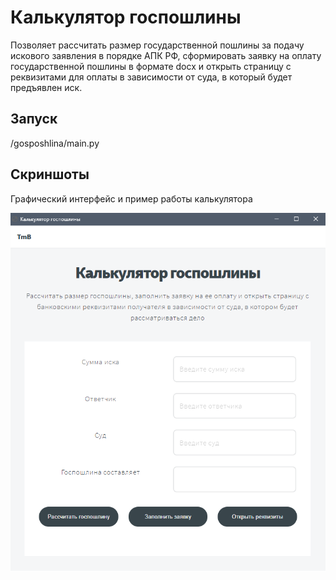 # Калькулятор госпошлины
Позволяет рассчитать размер государственной пошлины за подачу искового заявления
в порядке АПК РФ, сформировать заявку на оплату государственной пошлины 
в формате docx
и открыть страницу с реквизитами для оплаты в зависимости от суда, в 
который будет предъявлен иск. 

## Запуск
/gosposhlina/main.py

## Скриншоты
Графический интерфейс и пример работы калькулятора
<br>

![Alt-текст](imgs/госпошлина2.png "Пример работы калькулятора")
